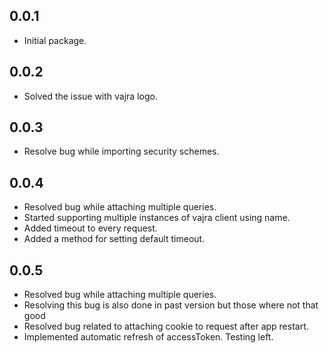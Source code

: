 ## 0.0.1

- Initial package.

## 0.0.2

- Solved the issue with vajra logo.

## 0.0.3

- Resolve bug while importing security schemes.

## 0.0.4

- Resolved bug while attaching multiple queries.
- Started supporting multiple instances of vajra client using name.
- Added timeout to every request.
- Added a method for setting default timeout.

## 0.0.5

- Resolved bug while attaching multiple queries.
- Resolving this bug is also done in past version but those where not that good
- Resolved bug related to attaching cookie to request after app restart.
- Implemented automatic refresh of accessToken. Testing left.
